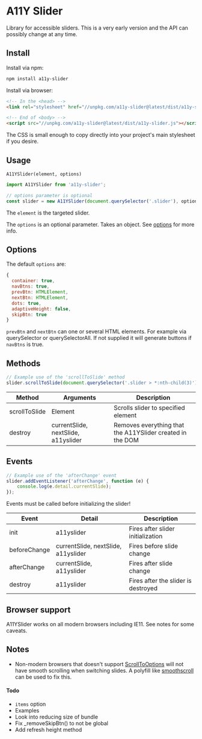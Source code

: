 # A11Y Slider

Library for accessible sliders. This is a very early version and the API can possibly change at any time.

## Install

Install via npm:

```bash
npm install a11y-slider
```

Install via browser:

<!-- prettier-ignore -->
```html
<!-- In the <head> -->
<link rel="stylesheet" href="//unpkg.com/a11y-slider@latest/dist/a11y-slider.css" />

<!-- End of <body> -->
<script src="//unpkg.com/a11y-slider@latest/dist/a11y-slider.js"></script>
```

The CSS is small enough to copy directly into your project's main stylesheet if you desire.

## Usage

`A11YSlider(element, options)`

```js
import A11YSlider from 'a11y-slider';

// options parameter is optional
const slider = new A11YSlider(document.querySelector('.slider'), options);
```

The `element` is the targeted slider.

The `options` is an optional parameter. Takes an object. See [options](#options) for more info.

## Options

The default `options` are:

```js
{
  container: true,
  navBtns: true,
  prevBtn: HTMLElement,
  nextBtn: HTMLElement,
  dots: true,
  adaptiveHeight: false,
  skipBtn: true
}
```

`prevBtn` and `nextBtn` can one or several HTML elements. For example via querySelector or querySelectorAll. If not supplied it will generate buttons if `navBtns` is true.

## Methods

```js
// Example use of the 'scrollToSlide' method
slider.scrollToSlide(document.querySelector('.slider > *:nth-child(3)'));
```

| Method        	| Arguments                           	| Description                                               	|
|---------------	|-------------------------------------	|-----------------------------------------------------------	|
| scrollToSlide 	| Element                             	| Scrolls slider to specified element                       	|
| destroy       	| currentSlide, nextSlide, a11yslider 	| Removes everything that the A11YSlider created in the DOM 	|

## Events
```js
// Example use of the 'afterChange' event
slider.addEventListener('afterChange', function (e) {
    console.log(e.detail.currentSlide);
});
```

Events must be called before initializing the slider!

| Event        	| Detail                              	| Description                         	|
|--------------	|-------------------------------------	|-------------------------------------	|
| init         	| a11yslider                          	| Fires after slider initialization   	|
| beforeChange 	| currentSlide, nextSlide, a11yslider 	| Fires before slide change           	|
| afterChange  	| currentSlide, a11yslider            	| Fires after slide change            	|
| destroy      	| a11yslider                          	| Fires after the slider is destroyed 	|

## Browser support

A11YSlider works on all modern browsers including IE11. See notes for some caveats.

## Notes

- Non-modern browsers that doesn't support [ScrollToOptions](https://developer.mozilla.org/en-US/docs/Web/API/ScrollToOptions) will not have smooth scrolling when switching slides. A polyfill like [smoothscroll](https://github.com/iamdustan/smoothscroll) can be used to fix this.

#### Todo

- `items` option
- Examples
- Look into reducing size of bundle
- Fix _removeSkipBtn() to not be global
- Add refresh height method
